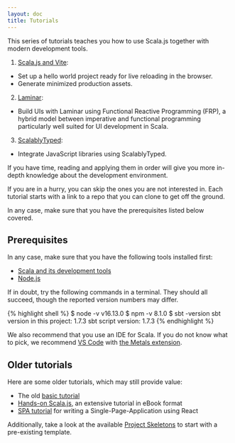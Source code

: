 ```yaml
---
layout: doc
title: Tutorials
---
```


This series of tutorials teaches you how to use Scala.js together with modern development tools.

1. [Scala.js and Vite](./scalajs-vite.html):
  * Set up a hello world project ready for live reloading in the browser.
  * Generate minimized production assets.
2. [Laminar](./laminar.html):
  * Build UIs with Laminar using Functional Reactive Programming (FRP), a hybrid model between imperative and functional programming particularly well suited for UI development in Scala.
3. [ScalablyTyped](./scalablytyped.html):
  * Integrate JavaScript libraries using ScalablyTyped.

If you have time, reading and applying them in order will give you more in-depth knowledge about the development environment.

If you are in a hurry, you can skip the ones you are not interested in.
Each tutorial starts with a link to a repo that you can clone to get off the ground.

In any case, make sure that you have the prerequisites listed below covered.

## Prerequisites

In any case, make sure that you have the following tools installed first:

* [Scala and its development tools](https://www.scala-lang.org/download/)
* [Node.js](https://nodejs.org/en/download/)

If in doubt, try the following commands in a terminal.
They should all succeed, though the reported version numbers may differ.

{% highlight shell %}
$ node -v
v16.13.0
$ npm -v
8.1.0
$ sbt -version
sbt version in this project: 1.7.3
sbt script version: 1.7.3
{% endhighlight %}

We also recommend that you use an IDE for Scala.
If you do not know what to pick, we recommend [VS Code](https://code.visualstudio.com/download/) with [the Metals extension](https://scalameta.org/metals/docs/editors/vscode/).

## Older tutorials

Here are some older tutorials, which may still provide value:

* The old [basic tutorial](./basic/)
* [Hands-on Scala.js](https://lihaoyi.github.io/hands-on-scala-js), an extensive tutorial in eBook format
* [SPA tutorial](https://github.com/ochrons/scalajs-spa-tutorial) for writing a
  Single-Page-Application using React

Additionally, take a look at the available [Project Skeletons](../../libraries/skeletons.html) to start with
a pre-existing template.
